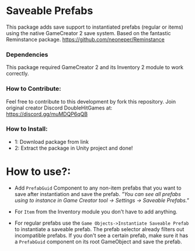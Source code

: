 # Saveable Prefabs
This package adds save support to instantiated prefabs (regular or items) using the native GameCreator 2 save system.
Based on the fantastic Reminstance package. https://github.com/neoneper/Reminstance

### Dependencies
This package required GameCreator 2 and its Inventory 2 module to work correctly.

### How to Contribute:
Feel free to contribute to this development by fork this repository.
Join original creator Discord DoubleHitGames at: https://discord.gg/muMDQP6qQB

### How to Install:
- 1: Download package from link
- 2: Extract the package in Unity project and done!

# How to use?:
- Add `PrefabGuid` Component to any non-item prefabs that you want to save after instantiation and save the prefab.
*"You can see all prefabs using to instance in Game Creator tool -> Settings -> Saveable Prefabs."*

- For `Item` from the Inventory module you don't have to add anything.

- For regular prefabs use the `Game Objects->Instantiate Saveable Prefab` to instantiate a saveable prefab. The prefab selector already filters out incompatible prefabs. If you don't see a certain prefab, make sure it has a `PrefabGuid` component on its root GameObject and save the prefab.
